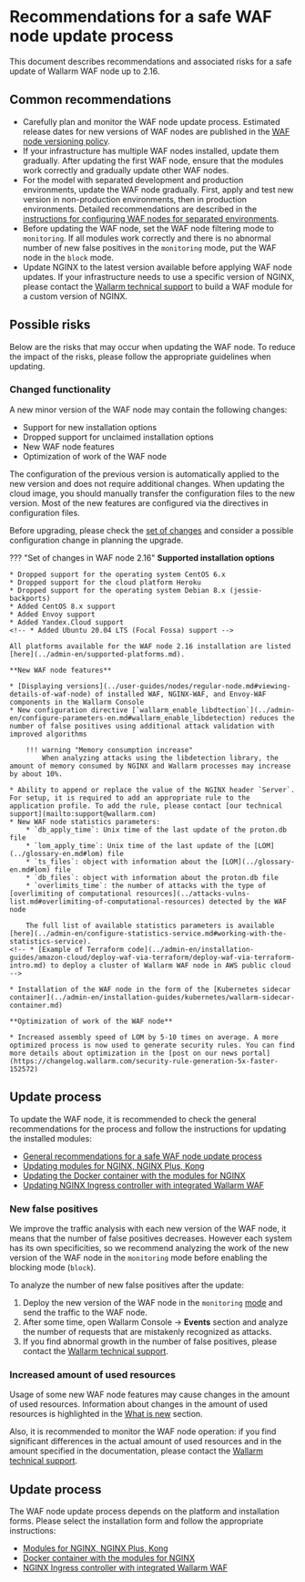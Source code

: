 # Recommendations for a safe WAF node update process

This document describes recommendations and associated risks for a safe update of Wallarm WAF node up to 2.16.

## Common recommendations

* Carefully plan and monitor the WAF node update process. Estimated release dates for new versions of WAF nodes are published in the [WAF node versioning policy](versioning-policy.md).
* If your infrastructure has multiple WAF nodes installed, update them gradually. After updating the first WAF node, ensure that the modules work correctly and gradually update other WAF nodes.
* For the model with separated development and production environments, update the WAF node gradually. First, apply and test new version in non-production environments, then in production environments. Detailed recommendations are described in the [instructions for configuring WAF nodes for separated environments](../admin-en/configuration-guides/waf-in-separated-environments/configure-waf-in-separated-environments.md#gradual-rollout-of-new-waf-changes).
* Before updating the WAF node, set the WAF node filtering mode to `monitoring`. If all modules work correctly and there is no abnormal number of new false positives in the `monitoring` mode, put the WAF node in the `block` mode.
* Update NGINX to the latest version available before applying WAF node updates. If your infrastructure needs to use a specific version of NGINX, please contact the [Wallarm technical support](mailto:support@wallarm.com) to build a WAF module for a custom version of NGINX.

## Possible risks

Below are the risks that may occur when updating the WAF node. To reduce the impact of the risks, please follow the appropriate guidelines when updating.

### Changed functionality

A new minor version of the WAF node may contain the following changes:

* Support for new installation options
* Dropped support for unclaimed installation options
* New WAF node features
* Optimization of work of the WAF node

The configuration of the previous version is automatically applied to the new version and does not require additional changes. When updating the cloud image, you should manually transfer the configuration files to the new version. Most of the new features are configured via the directives in configuration files.

Before upgrading, please check the [set of changes](what-is-new.md) and consider a possible configuration change in planning the upgrade.

??? "Set of changes in WAF node 2.16"
    **Supported installation options**

    * Dropped support for the operating system CentOS 6.x
    * Dropped support for the cloud platform Heroku
    * Dropped support for the operating system Debian 8.x (jessie-backports)
    * Added CentOS 8.x support
    * Added Envoy support
    * Added Yandex.Cloud support
    <!-- * Added Ubuntu 20.04 LTS (Focal Fossa) support -->

    All platforms available for the WAF node 2.16 installation are listed [here](../admin-en/supported-platforms.md).

    **New WAF node features**

    * [Displaying versions](../user-guides/nodes/regular-node.md#viewing-details-of-waf-node) of installed WAF, NGINX-WAF, and Envoy-WAF components in the Wallarm Console
    * New configuration directive [`wallarm_enable_libdtection`](../admin-en/configure-parameters-en.md#wallarm_enable_libdetection) reduces the number of false positives using additional attack validation with improved algorithms

        !!! warning "Memory consumption increase"
            When analyzing attacks using the libdetection library, the amount of memory consumed by NGINX and Wallarm processes may increase by about 10%.

    * Ability to append or replace the value of the NGINX header `Server`. For setup, it is required to add an appropriate rule to the application profile. To add the rule, please contact [our technical support](mailto:support@wallarm.com)
    * New WAF node statistics parameters:
        * `db_apply_time`: Unix time of the last update of the proton.db file
        * `lom_apply_time`: Unix time of the last update of the [LOM](../glossary-en.md#lom) file
        * `ts_files`: object with information about the [LOM](../glossary-en.md#lom) file
        * `db_files`: object with information about the proton.db file
        * `overlimits_time`: the number of attacks with the type of [overlimiting of computational resources](../attacks-vulns-list.md#overlimiting-of-computational-resources) detected by the WAF node

        The full list of available statistics parameters is available [here](../admin-en/configure-statistics-service.md#working-with-the-statistics-service).
    <!-- * [Example of Terraform code](../admin-en/installation-guides/amazon-cloud/deploy-waf-via-terraform/deploy-waf-via-terraform-intro.md) to deploy a cluster of Wallarm WAF node in AWS public cloud -->
    
    * Installation of the WAF node in the form of the [Kubernetes sidecar container](../admin-en/installation-guides/kubernetes/wallarm-sidecar-container.md)

    **Optimization of work of the WAF node**

    * Increased assembly speed of LOM by 5-10 times on average. A more optimized process is now used to generate security rules. You can find more details about optimization in the [post on our news portal](https://changelog.wallarm.com/security-rule-generation-5x-faster-152572)

## Update process

To update the WAF node, it is recommended to check the general recommendations for the process and follow the instructions for updating the installed modules:

* [General recommendations for a safe WAF node update process](general-recommendations.md)
* [Updating modules for NGINX, NGINX Plus, Kong](nginx-modules.md)
* [Updating the Docker container with the modules for NGINX](docker-container.md)
* [Updating NGINX Ingress controller with integrated Wallarm WAF](ingress-controller.md)
<!-- * [Cloud WAF node image](cloud-image.md) -->


### New false positives

We improve the traffic analysis with each new version of the WAF node, it means that the number of false positives decreases. However each system has its own specificities, so we recommend analyzing the work of the new version of the WAF node in the `monitoring` mode before enabling the blocking mode (`block`).

To analyze the number of new false positives after the update:

1. Deploy the new version of the WAF node in the `monitoring` [mode](../admin-en/configure-wallarm-mode.md) and send the traffic to the WAF node.
2. After some time, open Wallarm Console → **Events** section and analyze the number of requests that are mistakenly recognized as attacks.
3. If you find abnormal growth in the number of false positives, please contact the [Wallarm technical support](mailto:support@wallarm.com).

### Increased amount of used resources

Usage of some new WAF node features may cause changes in the amount of used resources. Information about changes in the amount of used resources is highlighted in the [What is new](what-is-new.md) section.

Also, it is recommended to monitor the WAF node operation: if you find significant differences in the actual amount of used resources and in the amount specified in the documentation, please contact the [Wallarm technical support](mailto:support@wallarm.com).

## Update process

The WAF node update process depends on the platform and installation forms. Please select the installation form and follow the appropriate instructions:

* [Modules for NGINX, NGINX Plus, Kong](nginx-modules.md)
* [Docker container with the modules for NGINX](docker-container.md)
* [NGINX Ingress controller with integrated Wallarm WAF](ingress-controller.md)
<!-- * [Cloud WAF node image](cloud-image.md) -->
